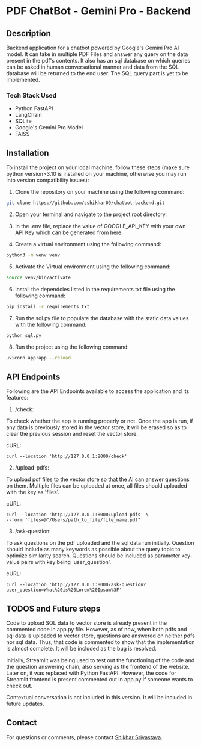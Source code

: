 # PDF ChatBot - Gemini Pro - Backend

## Description

Backend application for a chatbot powered by Google's Gemini Pro AI model. It can take in multiple PDF Files and answer any query on the data present in the pdf's contents. It also has an sql database on which queries can be asked in human conversational manner and data from the SQL database will be returned to the end user. The SQL query part is yet to be implemented.

### Tech Stack Used

- Python FastAPI
- LangChain
- SQLite
- Google's Gemini Pro Model
- FAISS

## Installation

To install the project on your local machine, follow these steps (make sure python version>3.10 is installed on your machine, otherwise you may run into version compatibility issues):
1. Clone the repository on your machine using the following command:
```bash
git clone https://github.com/sshikhar09/chatbot-backend.git
```

2. Open your terminal and navigate to the project root directory.

3. In the .env file, replace the value of GOOGLE_API_KEY with your own API Key which can be generated from [here](https://aistudio.google.com/).

4. Create a virtual environment using the following command:
```bash
python3 -m venv venv
```
5. Activate the Virtual environment using the following command:
```bash
source venv/bin/activate
```
6. Install the dependcies listed in the requirements.txt file using the following command:
```bash
pip install -r requirements.txt
```
7. Run the sql.py file to populate the database with the static data values with the following command:
```bash
python sql.py
```
8. Run the project using the following command:
```bash
uvicorn app:app --reload
```

## API Endpoints

Following are the API Endpoints available to access the application and its features:

1. /check:

To check whether the app is running properly or not. Once the app is run, if any data is previously stored in the vector store, it will be erased so as to clear the previous session and reset the vector store.

cURL:
```
curl --location 'http://127.0.0.1:8000/check'
```

2. /upload-pdfs:

To upload pdf files to the vector store so that the AI can answer questions on them. Multiple files can be uploaded at once, all files should uploaded with the key as 'files'.

cURL:
```
curl --location 'http://127.0.0.1:8000/upload-pdfs' \
--form 'files=@"/Users/path_to_file/file_name.pdf"'
```

3. /ask-question:

To ask questions on the pdf uploaded and the sql data run initially. Question should include as many keywords as possible about the query topic to optimize similarity search. Questions should be included as parameter key-value pairs with key being 'user_question'.

cURL:
```
curl --location 'http://127.0.0.1:8000/ask-question?user_question=What%20is%20Lorem%20Ipsum%3F'
```

## TODOS and Future steps

Code to upload SQL data to vector store is already present in the commented code in app.py file. However, as of now, when both pdfs and sql data is uploaded to vector store, questions are answered on neither pdfs nor sql data. Thus, that code is commented to show that the implementation is almost complete. It will be included as the bug is resolved.

Initially, Streamlit was being used to test out the functioning of the code and the question answering chain, also serving as the frontend of the website. Later on, it was replaced with Python FastAPI. However, the code for Streamlit frontend is present commented out in app.py if someone wants to check out.

Contextual conversation is not included in this version. It will be included in future updates.

## Contact

For questions or comments, please contact [Shikhar Srivastava](https://www.linkedin.com/in/shikhar-srivastava-518598218/).
